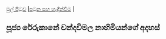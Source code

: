 [මුල් පිටුව](../index.md) |[පටුන සහ හැඳින්වීම](../හැඳින්වීම.md) |

## පූජ්‍ය රේරුකානේ චන්දවිමල නාහිමියන්ගේ අදහස්
